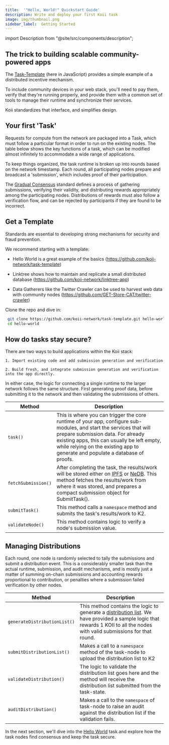 ```yaml
---
title:  '"Hello, World!" Quickstart Guide'
description: Write and deploy your first Koii task
image: img/thumbnail.png
sidebar_label:  Getting Started
---
```


import Description from "@site/src/components/description";

<Description
  text="Harnessing the power of consumer hardware can be effective in reducing costs. This is where we'll teach you how to do it securely."
/>

## The trick to building scalable community-powered apps

The [Task-Template](https://github.com/koii-network/task-template) (here in JavaScript) provides a simple example of a distributed incentive mechanism. 

To include community devices in your web stack, you'll need to pay them, verify that they're running properly, and provide them with a common set of tools to manage their runtime and synchronize their services. 

Koii standardizes that interface, and simplifies design.

## Your first 'Task'
Requests for compute from the network are packaged into a Task, which must follow a particular format in order to run on the existing nodes. The table below shows the key functions of a task, which can be modified almost infinitely to accommodate a wide range of applications.

To keep things organized, the task runtime is broken up into rounds based on the network timestamp. Each round, all participating nodes prepare and broadcast a 'submission', which includes proof of their participation. 

The [Gradual Consensus](/develop/koii-task-101/what-are-tasks/) standard defines a process of gathering submissions, verifying their validity, and distributing rewards appropriately among the participating nodes. Distributions of rewards must also follow a verification flow, and can be rejected by participants if they are found to be incorrect. 

## Get a Template
Standards are essential to developing strong mechanisms for security and fraud prevention. 

We recommend starting with a template:

- Hello World is a great example of the basics (https://github.com/koii-network/task-template)

- Linktree shows how to maintain and replicate a small distributed database (https://github.com/koii-network/linktree-app)

- Data Gatherers like the Twitter Crawler can be used to harvest web data with community nodes (https://github.com/GET-Store-CAT/twitter-crawler)

Clone the repo and dive in:
```bash
 git clone https://github.com/koii-network/task-template.git hello-world
 cd hello-world
```

## How do tasks stay secure?
There are two ways to build applications within the Koii stack:

    1. Import existing code and add submission generation and verification

    2. Build fresh, and integrate submission generation and verification into the app directly.

In either case, the logic for connecting a single runtime to the larger network follows the same structure. First generating proof data, before submitting it to the network and then validating the submissions of others.

| Method      | Description |
| ----------- | ----------- |
| `task()`      |  This is where you can trigger the core runtime of your app, configure sub-modules, and start the services that will prepare submission data. For already existing apps, this can usually be left empty, while relying on the existing app to generate and populate a database of proofs.  |
| `fetchSubmission()`   | After completing the task, the results/work will be stored either on [IPFS](https://ipfs.tech/) or [NeDB](https://dbdb.io/db/nedb). This method fetches the results/work from where it was stored, and prepares a compact submission object for SubmitTask().  |
| `submitTask()`   | This method calls a `namespace` method and submits the task's results/work to K2.        |
| `validateNode()`   | This method contains logic to verify a node's submission value.    |

## Managing Distributions
Each round, one node is randomly selected to tally the submissions and submit a distribution event. This is a considerably smaller task than the actual runtime, submission, and audit mechanisms, and is mostly just a matter of summing on-chain submissions and accounting rewards proportional to contribution, or penalties where a submission failed verification by other nodes. 

| Method      | Description |
| ----------- | ----------- |
| `generateDistributionList()`   | This method contains the logic to generate a [distribution list](/develop/write-a-koii-task/task-development-guide/k2-task-template/distribution-functions). We have provided a sample logic that rewards 1 KOII to all the nodes with valid submissions for that round.|
| `submitDistributionList()`   | Makes a call to a `namespace` method of the task-node to upload the distribution list to K2      |
| `validateDistribution()`   | The logic to validate the distribution list goes here and the method will receive the distribution list submitted from the task-state.        |
| `auditDistribution()`   | Makes a call to the `namespace` of task-node to raise an audit against the distribution list if the validation fails.        |




In the next section, we'll dive into the [Hello World](https://github.com/koii-network/task-template) task and explore how the task nodes find consensus and keep the task secure.
